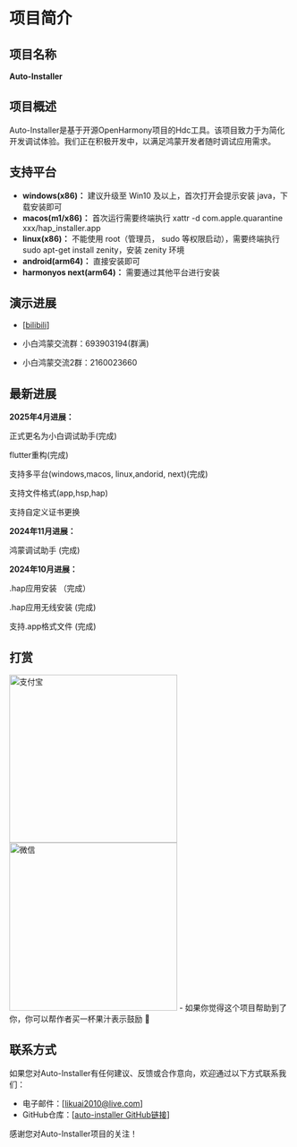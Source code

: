 # 项目简介

## 项目名称

**Auto-Installer**

## 项目概述
Auto-Installer是基于开源OpenHarmony项目的Hdc工具。该项目致力于为简化开发调试体验。我们正在积极开发中，以满足鸿蒙开发者随时调试应用需求。

## 支持平台
- **windows(x86)：** 建议升级至 Win10 及以上，首次打开会提示安装 java，下载安装即可
- **macos(m1/x86)：** 首次运行需要终端执行 xattr -d com.apple.quarantine xxx/hap_installer.app
- **linux(x86)：**  不能使用 root（管理员， sudo 等权限启动），需要终端执行 sudo apt-get install
zenity，安装 zenity 环境
- **android(arm64)：** 直接安装即可
- **harmonyos next(arm64)：** 需要通过其他平台进行安装

## 演示进展
- [[bilibili](https://b23.tv/67qrmk0)]

- 小白鸿蒙交流群：693903194(群满)
- 小白鸿蒙交流2群：2160023660
## 最新进展

**2025年4月进展：**

  正式更名为小白调试助手(完成)

  flutter重构(完成)

  支持多平台(windows,macos,
  linux,andorid, next)(完成)
  
  支持文件格式(app,hsp,hap)

  支持自定义证书更换
  

**2024年11月进展：**
 
 鸿蒙调试助手 (完成)

**2024年10月进展：**
  
 .hap应用安装 （完成）
  
 .hap应用无线安装 (完成)
  
  支持.app格式文件 (完成)
  
## 打赏
<img alt="支付宝" height="300" src="alipay.png" width="300" title="支付宝"/>
<img alt="微信" height="300" src="weixin.jpg" width="300" title="微信" />
- 如果你觉得这个项目帮助到了你，你可以帮作者买一杯果汁表示鼓励 🍹
  
## 联系方式
如果您对Auto-Installer有任何建议、反馈或合作意向，欢迎通过以下方式联系我们：

- 电子邮件：[likuai2010@live.com]
- GitHub仓库：[[auto-installer GitHub链接](https://github.com/likuai2010/auto-installer/)]

感谢您对Auto-Installer项目的关注！
